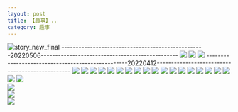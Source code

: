 ```yaml
---
layout: post
title: 【趣事】..
category: 趣事
---
```

![story_new_final](http://rh8cub8wq.hd-bkt.clouddn.com/img/story_new_final_0322.png)
--------------------------------------------------20220506------------------------------------------------
![](http://rfbyavrvr.hd-bkt.clouddn.com/img/funny-220506-1.jpg)
![](http://rfbyavrvr.hd-bkt.clouddn.com/img/funny-220506-2.jpg)
![](http://rfbyavrvr.hd-bkt.clouddn.com/img/funny-220506-3.jpg)
--------------------------------------------------20220412------------------------------------------------
![](http://rh8cub8wq.hd-bkt.clouddn.com/img/pel-220415-16.jpg)
![](http://rh8cub8wq.hd-bkt.clouddn.com/img/fragment-220412-3.png)
![](http://rh8cub8wq.hd-bkt.clouddn.com/img/fragment-220412-4.png)
![](http://rh8cub8wq.hd-bkt.clouddn.com/img/funny-220414-1.png)
![](http://rh8cub8wq.hd-bkt.clouddn.com/img/funny-220414-2.png)
![](http://rh8cub8wq.hd-bkt.clouddn.com/img/funny-220412-1.png)
![](http://rh8cub8wq.hd-bkt.clouddn.com/img/fragment-220322-2.png)
![](http://rh8cub8wq.hd-bkt.clouddn.com/img/fragment-220322-3.png)
![](http://rh8cub8wq.hd-bkt.clouddn.com/img/fragment-220322-4.png)
![](http://rh8cub8wq.hd-bkt.clouddn.com/img/fragment-220322-5.png)
![](http://rh8cub8wq.hd-bkt.clouddn.com/img/situation-0324-1.png)
![](http://rh8cub8wq.hd-bkt.clouddn.com/img/situation-0324-2.png)
![](http://rh8cub8wq.hd-bkt.clouddn.com/img/situation-0324-3.png)
![](http://rh8cub8wq.hd-bkt.clouddn.com/img/inspire-220327-1.png)
![](http://rh8cub8wq.hd-bkt.clouddn.com/img/inspire-220327-2.png)
![](http://rh8cub8wq.hd-bkt.clouddn.com/img/inspire-220327-3.png)
![](http://rh8cub8wq.hd-bkt.clouddn.com/img/inspire-220327-4.png)
![](http://rh8cub8wq.hd-bkt.clouddn.com/img/inspire-220327-5.png)
![](http://rh8cub8wq.hd-bkt.clouddn.com/img/inspire-220327-7.png)
![](http://rh8cub8wq.hd-bkt.clouddn.com/img/inspire-220327-6.png)  
![](http://rh8cub8wq.hd-bkt.clouddn.com/img/fragment-220413-1.png)  
![](http://rh8cub8wq.hd-bkt.clouddn.com/img/fragment-220413-2.png)  
![](http://rh8cub8wq.hd-bkt.clouddn.com/img/moment-1.png)




